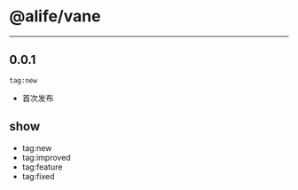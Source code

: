 # @alife/vane

---

0.0.1
-----

`tag:new`   

- 首次发布



show
----

-   tag:new
-   tag:improved
-   tag:feature
-   tag:fixed
